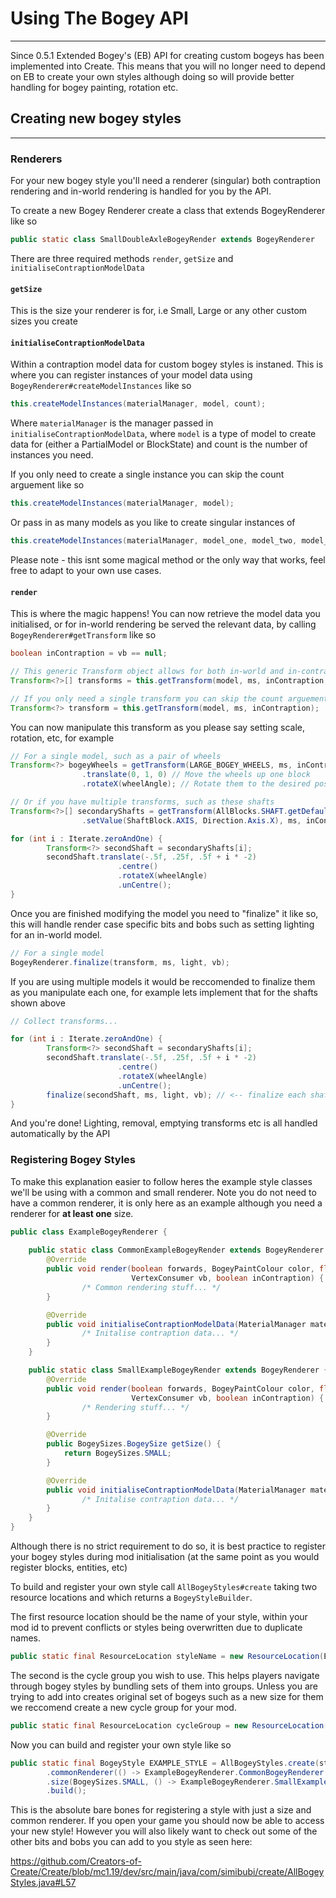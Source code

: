 # Using The Bogey API

---

Since 0.5.1 Extended Bogey's (EB) API for creating custom bogeys has been implemented into Create. This means that you will no longer need to depend on EB to create your own styles although doing so will provide better handling for bogey painting, rotation etc.

## Creating new bogey styles

---

### Renderers

For your new bogey style you'll need a renderer (singular) both contraption rendering and in-world rendering is handled for you by the API.

To create a new Bogey Renderer create a class that extends BogeyRenderer like so

```java
public static class SmallDoubleAxleBogeyRender extends BogeyRenderer
```

There are three required methods `render`, `getSize` and `initialiseContraptionModelData`

#### `getSize`
 This is the size your renderer is for, i.e Small, Large or any other custom sizes you create

#### `initialiseContraptionModelData`
 Within a contraption model data for custom bogey styles is instaned. This is where you can register instances of your model data using `BogeyRenderer#createModelInstances` like so

```java 
this.createModelInstances(materialManager, model, count);
```

Where `materialManager` is the manager passed in `initialiseContraptionModelData`, where `model` is a type of model to create data for (either a PartialModel or BlockState) and count is the number of instances you need.

If you only need to create a single instance you can skip the count arguement like so

```java 
this.createModelInstances(materialManager, model);
```

Or pass in as many models as you like to create singular instances of

```java 
this.createModelInstances(materialManager, model_one, model_two, model_three, ...);
```

Please note - this isnt some magical method or the only way that works, feel free to adapt to your own use cases.

#### `render`
This is where the magic happens! You can now retrieve the model data you initialised, or for in-world rendering be served the relevant data, by calling `BogeyRenderer#getTransform` like so 

```java
boolean inContraption = vb == null;

// This generic Transform object allows for both in-world and in-contraption data to be handled in the same manner
Transform<?>[] transforms = this.getTransform(model, ms, inContraption, count);

// If you only need a single transform you can skip the count arguement
Transform<?> transform = this.getTransform(model, ms, inContraption);
```
You can now manipulate this transform as you please say setting scale, rotation, etc, for example

```java
// For a single model, such as a pair of wheels
Transform<?> bogeyWheels = getTransform(LARGE_BOGEY_WHEELS, ms, inContraption)
                .translate(0, 1, 0) // Move the wheels up one block
                .rotateX(wheelAngle); // Rotate them to the desired position

// Or if you have multiple transforms, such as these shafts
Transform<?>[] secondaryShafts = getTransform(AllBlocks.SHAFT.getDefaultState()
                .setValue(ShaftBlock.AXIS, Direction.Axis.X), ms, inContraption, 2);

for (int i : Iterate.zeroAndOne) {
        Transform<?> secondShaft = secondaryShafts[i];
        secondShaft.translate(-.5f, .25f, .5f + i * -2)
                        .centre()
                        .rotateX(wheelAngle)
                        .unCentre();
}
```

Once you are finished modifying the model you need to "finalize" it like so, this will handle render case specific bits and bobs such as setting lighting for an in-world model.

```java
// For a single model
BogeyRenderer.finalize(transform, ms, light, vb);
```

If you are using multiple models it would be reccomended to finalize them as you manipulate each one, for example lets implement that for the shafts shown above

```java
// Collect transforms...

for (int i : Iterate.zeroAndOne) {
        Transform<?> secondShaft = secondaryShafts[i];
        secondShaft.translate(-.5f, .25f, .5f + i * -2)
                        .centre()
                        .rotateX(wheelAngle)
                        .unCentre();
        finalize(secondShaft, ms, light, vb); // <-- finalize each shaft
}
```

And you're done! Lighting, removal, emptying transforms etc is all handled automatically by the API

### Registering Bogey Styles

To make this explanation easier to follow heres the example style classes we'll be using with a common and small renderer. Note you do not need to have a common renderer, it is only here as an example although you need a renderer for **at least one** size.

```java
public class ExampleBogeyRenderer {
                
    public static class CommonExampleBogeyRender extends BogeyRenderer.CommonRenderer {
        @Override
        public void render(boolean forwards, BogeyPaintColour color, float wheelAngle, PoseStack ms, int light,
                           VertexConsumer vb, boolean inContraption) {
                /* Common rendering stuff... */
        }

        @Override
        public void initialiseContraptionModelData(MaterialManager materialManager, CarriageBogey bogey) {
                /* Initalise contraption data... */
        }
    }

    public static class SmallExampleBogeyRender extends BogeyRenderer {
        @Override
        public void render(boolean forwards, BogeyPaintColour color, float wheelAngle, PoseStack ms, int light,
                           VertexConsumer vb, boolean inContraption) {
                /* Rendering stuff... */
        }

        @Override
        public BogeySizes.BogeySize getSize() {
            return BogeySizes.SMALL;
        }

        @Override
        public void initialiseContraptionModelData(MaterialManager materialManager, CarriageBogey bogey) {
                /* Initalise contraption data... */
        }
    }
}
```

Although there is no strict requirement to do so, it is best practice to register your bogey styles during mod initialisation (at the same point as you would register blocks, entities, etc)

To build and register your own style call `AllBogeyStyles#create` taking two resource locations and which returns a `BogeyStyleBuilder`.

The first resource location should be the name of your style, within your mod id to prevent conflicts or styles being overwritten due to duplicate names.

```java
public static final ResourceLocation styleName = new ResourceLocation(ExampleMod.MOD_ID, "example_style")
```

The second is the cycle group you wish to use. This helps players navigate through bogey styles by bundling sets of them into groups. Unless you are trying to add into creates original set of bogeys such as a new size for them we reccomend create a new cycle group for your mod. 

```java
public static final ResourceLocation cycleGroup = new ResourceLocation(ExampleMod.MOD_ID, "example_cylce_group")
```

Now you can build and register your own style like so

```java
public static final BogeyStyle EXAMPLE_STYLE = AllBogeyStyles.create(styleName, cycleGroup)
        .commonRenderer(() -> ExampleBogeyRenderer.CommonBogeyRenderer::new)
        .size(BogeySizes.SMALL, () -> ExampleBogeyRenderer.SmallExampleBogeyRenderer::new, AllBlocks.SMALL_BOGEY)
        .build();
```

This is the absolute bare bones for registering a style with just a size and common renderer. If you open your game you should now be able to access your new style! However you will also likely want to check out some of the other bits and bobs you can add to you style as seen here:

https://github.com/Creators-of-Create/Create/blob/mc1.19/dev/src/main/java/com/simibubi/create/AllBogeyStyles.java#L57